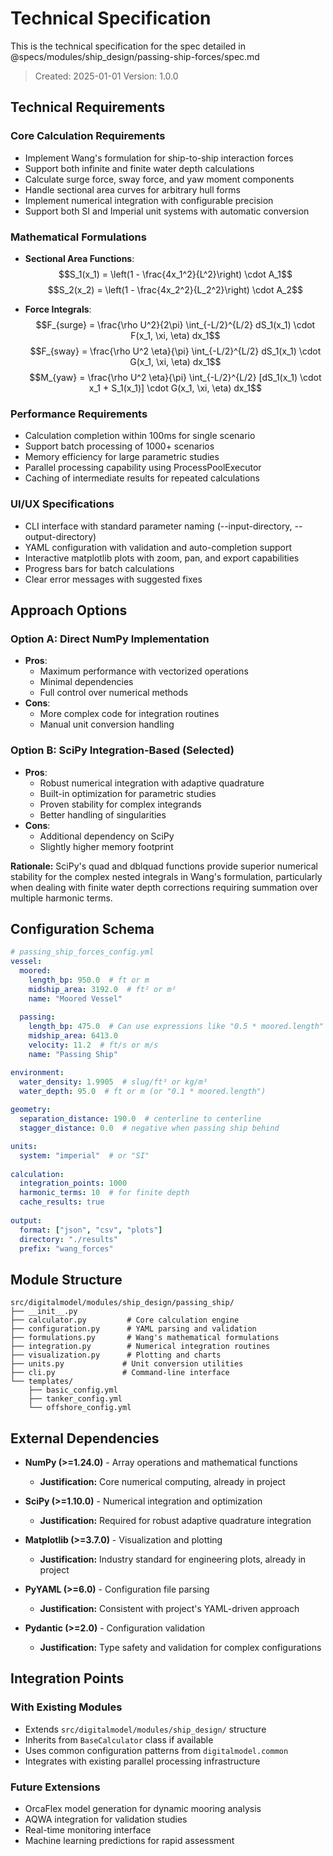 # Technical Specification

This is the technical specification for the spec detailed in @specs/modules/ship_design/passing-ship-forces/spec.md

> Created: 2025-01-01
> Version: 1.0.0

## Technical Requirements

### Core Calculation Requirements
- Implement Wang's formulation for ship-to-ship interaction forces
- Support both infinite and finite water depth calculations
- Calculate surge force, sway force, and yaw moment components
- Handle sectional area curves for arbitrary hull forms
- Implement numerical integration with configurable precision
- Support both SI and Imperial unit systems with automatic conversion

### Mathematical Formulations
- **Sectional Area Functions**: 
  $$S_1(x_1) = \left(1 - \frac{4x_1^2}{L^2}\right) \cdot A_1$$
  $$S_2(x_2) = \left(1 - \frac{4x_2^2}{L_2^2}\right) \cdot A_2$$

- **Force Integrals**:
  $$F_{surge} = \frac{\rho U^2}{2\pi} \int_{-L/2}^{L/2} dS_1(x_1) \cdot F(x_1, \xi, \eta) dx_1$$
  $$F_{sway} = \frac{\rho U^2 \eta}{\pi} \int_{-L/2}^{L/2} dS_1(x_1) \cdot G(x_1, \xi, \eta) dx_1$$
  $$M_{yaw} = \frac{\rho U^2 \eta}{\pi} \int_{-L/2}^{L/2} [dS_1(x_1) \cdot x_1 + S_1(x_1)] \cdot G(x_1, \xi, \eta) dx_1$$

### Performance Requirements
- Calculation completion within 100ms for single scenario
- Support batch processing of 1000+ scenarios
- Memory efficiency for large parametric studies
- Parallel processing capability using ProcessPoolExecutor
- Caching of intermediate results for repeated calculations

### UI/UX Specifications
- CLI interface with standard parameter naming (--input-directory, --output-directory)
- YAML configuration with validation and auto-completion support
- Interactive matplotlib plots with zoom, pan, and export capabilities
- Progress bars for batch calculations
- Clear error messages with suggested fixes

## Approach Options

### Option A: Direct NumPy Implementation
- **Pros**: 
  - Maximum performance with vectorized operations
  - Minimal dependencies
  - Full control over numerical methods
- **Cons**: 
  - More complex code for integration routines
  - Manual unit conversion handling

### Option B: SciPy Integration-Based (Selected)
- **Pros**: 
  - Robust numerical integration with adaptive quadrature
  - Built-in optimization for parametric studies
  - Proven stability for complex integrands
  - Better handling of singularities
- **Cons**: 
  - Additional dependency on SciPy
  - Slightly higher memory footprint

**Rationale:** SciPy's quad and dblquad functions provide superior numerical stability for the complex nested integrals in Wang's formulation, particularly when dealing with finite water depth corrections requiring summation over multiple harmonic terms.

## Configuration Schema

```yaml
# passing_ship_forces_config.yml
vessel:
  moored:
    length_bp: 950.0  # ft or m
    midship_area: 3192.0  # ft² or m²
    name: "Moored Vessel"
  
  passing:
    length_bp: 475.0  # Can use expressions like "0.5 * moored.length"
    midship_area: 6413.0
    velocity: 11.2  # ft/s or m/s
    name: "Passing Ship"

environment:
  water_density: 1.9905  # slug/ft³ or kg/m³
  water_depth: 95.0  # ft or m (or "0.1 * moored.length")
  
geometry:
  separation_distance: 190.0  # centerline to centerline
  stagger_distance: 0.0  # negative when passing ship behind

units:
  system: "imperial"  # or "SI"
  
calculation:
  integration_points: 1000
  harmonic_terms: 10  # for finite depth
  cache_results: true
  
output:
  format: ["json", "csv", "plots"]
  directory: "./results"
  prefix: "wang_forces"
```

## Module Structure

```
src/digitalmodel/modules/ship_design/passing_ship/
├── __init__.py
├── calculator.py         # Core calculation engine
├── configuration.py      # YAML parsing and validation
├── formulations.py       # Wang's mathematical formulations
├── integration.py        # Numerical integration routines
├── visualization.py      # Plotting and charts
├── units.py             # Unit conversion utilities
├── cli.py               # Command-line interface
└── templates/
    ├── basic_config.yml
    ├── tanker_config.yml
    └── offshore_config.yml
```

## External Dependencies

- **NumPy (>=1.24.0)** - Array operations and mathematical functions
  - **Justification:** Core numerical computing, already in project
  
- **SciPy (>=1.10.0)** - Numerical integration and optimization
  - **Justification:** Required for robust adaptive quadrature integration
  
- **Matplotlib (>=3.7.0)** - Visualization and plotting
  - **Justification:** Industry standard for engineering plots, already in project
  
- **PyYAML (>=6.0)** - Configuration file parsing
  - **Justification:** Consistent with project's YAML-driven approach
  
- **Pydantic (>=2.0)** - Configuration validation
  - **Justification:** Type safety and validation for complex configurations

## Integration Points

### With Existing Modules
- Extends `src/digitalmodel/modules/ship_design/` structure
- Inherits from `BaseCalculator` class if available
- Uses common configuration patterns from `digitalmodel.common`
- Integrates with existing parallel processing infrastructure

### Future Extensions
- OrcaFlex model generation for dynamic mooring analysis
- AQWA integration for validation studies
- Real-time monitoring interface
- Machine learning predictions for rapid assessment